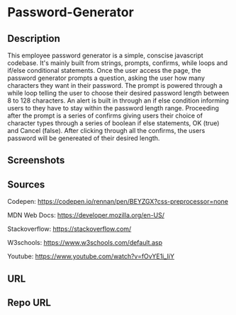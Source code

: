 # Password-Generator

## Description 

This employee password generator is a simple, conscise javascript codebase. It's mainly built from strings, prompts, confirms, while loops and if/else conditional statements. Once the user access the page, the password generator prompts a question, asking the user how many characters they want in their password. The prompt is powered through a while loop telling the user to choose their desired password length between 8 to 128 characters. An alert is built in through an if else condition informing users to they have to stay within the password length range. Proceeding after the prompt is a series of confirms giving users their choice of character types through a series of boolean if else statements, OK (true) and Cancel (false). After clicking through all the confirms, the users password will be genereated of their desired length. 

## Screenshots

## Sources

Codepen: https://codepen.io/rennan/pen/BEYZGX?css-preprocessor=none

MDN Web Docs: https://developer.mozilla.org/en-US/

Stackoverflow: https://stackoverflow.com/

W3schools: https://www.w3schools.com/default.asp

Youtube: https://www.youtube.com/watch?v=fOvYE1i_IiY

## URL

## Repo URL